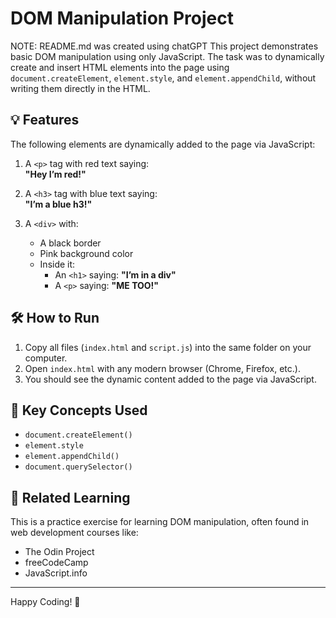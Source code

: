 # DOM Manipulation Project
NOTE: README.md was created using chatGPT
This project demonstrates basic DOM manipulation using only JavaScript. The task was to dynamically create and insert HTML elements into the page using `document.createElement`, `element.style`, and `element.appendChild`, without writing them directly in the HTML.


## 💡 Features

The following elements are dynamically added to the page via JavaScript:

1. A `<p>` tag with red text saying:  
   **"Hey I’m red!"**

2. A `<h3>` tag with blue text saying:  
   **"I’m a blue h3!"**

3. A `<div>` with:
   - A black border  
   - Pink background color  
   - Inside it:
     - An `<h1>` saying: **"I’m in a div"**
     - A `<p>` saying: **"ME TOO!"**

## 🛠️ How to Run

1. Copy all files (`index.html` and `script.js`) into the same folder on your computer.
2. Open `index.html` with any modern browser (Chrome, Firefox, etc.).
3. You should see the dynamic content added to the page via JavaScript.

## 🧠 Key Concepts Used

- `document.createElement()`
- `element.style`
- `element.appendChild()`
- `document.querySelector()`

## 🔗 Related Learning

This is a practice exercise for learning DOM manipulation, often found in web development courses like:
- The Odin Project
- freeCodeCamp
- JavaScript.info

---

Happy Coding! 🚀



